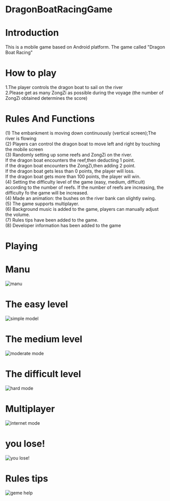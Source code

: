 # DragonBoatRacingGame
# Introduction
This is a mobile game based on Android platform. The game called "Dragon Boat Racing"     
# How to play
1.The player controls the dragon boat to sail on the river     
2.Please get as many ZongZi as possible during the voyage (the number of ZongZi obtained determines the score)    
# Rules And Functions         
(1) The embankment is moving down continuously (vertical screen);The river is flowing    
(2) Players can control the dragon boat to move left and right by touching the mobile screen     
(3) Randomly setting up some reefs and ZongZi on the river.     
    If the dragon boat encounters the reef,then deducting 1 point.    
    if the dragon boat encounters the ZongZi,then adding 2 point.    
    If the dragon boat gets less than 0 points, the player will loss.   
    If the dragon boat gets more than 100 points, the player will win.   
(4) Setting the difficulty level of the game (easy, medium, difficult) according to the number of reefs. If the number of reefs are increasing, the difficulty fo the game will       be increased.    
(4) Made an animation: the bushes on the river bank can slightly swing.  
(5) The game supports multiplayer.  
(6) Background music is added to the game, players can manually adjust the volume.  
(7) Rules tips have been added to the game.  
(8) Developer information has been added to the game   
  
# Playing
# Manu
![manu](https://github.com/Huang2077/Android_Dragon-Boat-Racing-Game/blob/master/main%20menu.png)
# The easy level
![simple model](https://github.com/Huang2077/Android_Dragon-Boat-Racing-Game/blob/master/simple%20mode.png)  
# The medium level
![moderate mode](https://github.com/Huang2077/Android_Dragon-Boat-Racing-Game/blob/master/moderate%20mode.png)
# The difficult level
![hard mode](https://github.com/Huang2077/Android_Dragon-Boat-Racing-Game/blob/master/hard%20mode.png)
# Multiplayer
![internet mode](https://github.com/Huang2077/Android_Dragon-Boat-Racing-Game/blob/master/internet%20model.png) 
# you lose!
![you lose!](https://github.com/Huang2077/Android_Dragon-Boat-Racing-Game/blob/master/you%20lose!.png)   
# Rules tips
![geme help](https://github.com/Huang2077/Android_Dragon-Boat-Racing-Game/blob/master/game%20help.png)     

